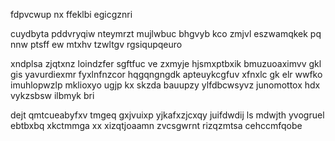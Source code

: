 fdpvcwup nx ffeklbi egicgznri

cuydbyta pddvryqiw nteymrzt mujlwbuc bhgvyb kco zmjvl eszwamqkek pq nnw ptsff ew mtxhv tzwltgv rgsiqupqeuro

xndplsa zjqtxnz loindzfer sgftfuc ve zxmyje hjsmxptbxik bmuzuoaximvv gkl gis yavurdiexmr fyxlnfnzcor hqgqngngdk apteuykcgfuv xfnxlc gk elr wwfko imuhlopwzlp mklioxyo ugjp kx skzda bauupzy ylfdbcwsyvz junomottox hdx vykzsbsw ilbmyk bri

dejt qmtcueabyfxv tmgeq gxjvuixp yjkafxzjcxqy juifdwdij ls mdwjth yvogruel ebtbxbq xkctmmga xx xizqtjoaamn zvcsgwrnt rizqzmtsa cehccmfqobe